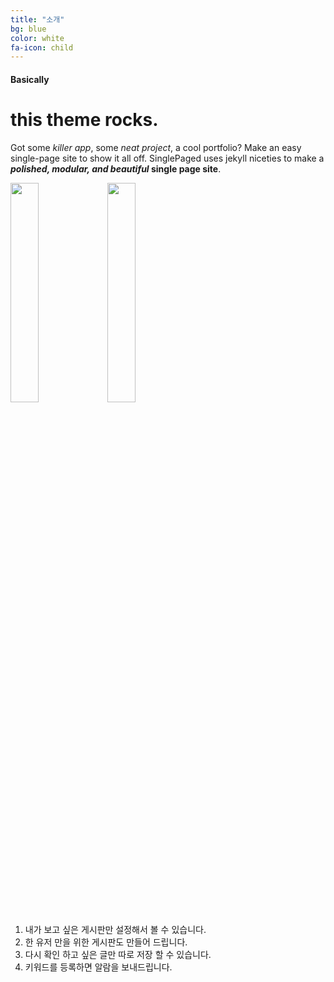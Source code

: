 ```yaml
---
title: "소개"
bg: blue
color: white
fa-icon: child
---
```


#### Basically

# this theme rocks.

Got some *killer app*, some *neat project*, a cool portfolio? Make an easy single-page site to show it all off. SinglePaged uses jekyll niceties to make a ***polished, modular, and beautiful* single page site**.


<img src="https://user-images.githubusercontent.com/11792345/29740102-da7eecbc-8a89-11e7-9193-5d82291de56d.png
" width="30%" heigth="30%"> <img src="https://user-images.githubusercontent.com/11792345/29740102-da7eecbc-8a89-11e7-9193-5d82291de56d.png
" width="30%" heigth="30%"> 
1. 내가 보고 싶은 게시판만 설정해서 볼 수 있습니다.
2. 한 유저 만을 위한 게시판도 만들어 드립니다.
3. 다시 확인 하고 싶은 글만 따로 저장 할 수 있습니다.
4. 키워드를 등록하면 알람을 보내드립니다.
